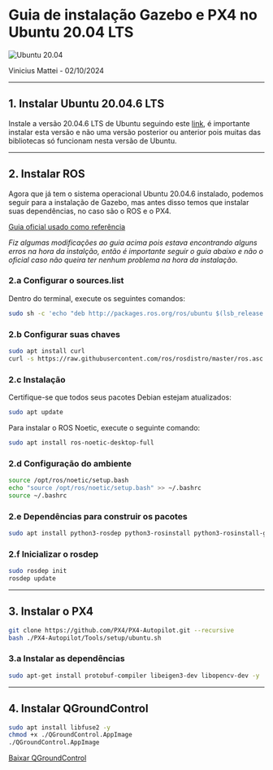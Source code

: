 # Guia de instalação Gazebo e PX4 no Ubuntu 20.04 LTS

![Ubuntu 20.04](https://res.cloudinary.com/canonical/image/fetch/f_auto,q_auto,fl_sanitize,c_fill,w_1280,h_768/https://ubuntu.com/wp-content/uploads/a728/2020-04-23-13.05.21.jpg)

Vinicius Mattei - 02/10/2024

---

## 1. Instalar Ubuntu 20.04.6 LTS

Instale a versão 20.04.6 LTS de Ubuntu seguindo este [link](https://releases.ubuntu.com/focal/), é importante instalar esta versão e não uma versão posterior ou anterior pois muitas das bibliotecas só funcionam nesta versão de Ubuntu.

---

## 2. Instalar ROS

Agora que já tem o sistema operacional Ubuntu 20.04.6 instalado, podemos seguir para a instalação de Gazebo, mas antes disso temos que instalar suas dependências, no caso são o ROS e o PX4.

[Guia oficial usado como referência](<https://docs.px4.io/main/en/ros/mavros_installation.html#ros-noetic-(ubuntu-22.04)>)

*Fiz algumas modificações ao guia acima pois estava encontrando alguns erros na hora da instalção, então é importante seguir o guia abaixo e não o oficial caso não queira ter nenhum problema na hora da instalação.*

### 2.a Configurar o sources.list

Dentro do terminal, execute os seguintes comandos:

```bash
sudo sh -c 'echo "deb http://packages.ros.org/ros/ubuntu $(lsb_release -sc) main" > /etc/apt/sources.list.d/ros-latest.list'
```

### 2.b Configurar suas chaves

```bash
sudo apt install curl
curl -s https://raw.githubusercontent.com/ros/rosdistro/master/ros.asc | sudo apt-key add -
```

### 2.c Instalação

Certifique-se que todos seus pacotes Debian estejam atualizados:

```bash
sudo apt update
```

Para instalar o ROS Noetic, execute o seguinte comando:

```bash
sudo apt install ros-noetic-desktop-full
```

### 2.d Configuração do ambiente

```bash
source /opt/ros/noetic/setup.bash
echo "source /opt/ros/noetic/setup.bash" >> ~/.bashrc
source ~/.bashrc
```

### 2.e Dependências para construir os pacotes

```bash
sudo apt install python3-rosdep python3-rosinstall python3-rosinstall-generator python3-wstool build-essential
```

### 2.f Inicializar o rosdep

```bash
sudo rosdep init
rosdep update
```

---

## 3. Instalar o PX4

```bash
git clone https://github.com/PX4/PX4-Autopilot.git --recursive
bash ./PX4-Autopilot/Tools/setup/ubuntu.sh
```

### 3.a Instalar as dependências

```bash
sudo apt-get install protobuf-compiler libeigen3-dev libopencv-dev -y
```

---

## 4. Instalar QGroundControl

```bash
sudo apt install libfuse2 -y
chmod +x ./QGroundControl.AppImage
./QGroundControl.AppImage
```

[Baixar QGroundControl](https://d176tv9ibo4jno.cloudfront.net/latest/QGroundControl.AppImage)
